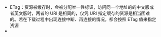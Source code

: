 - ETag：资源被缓存时，会被分配唯一性标识，访问同一个地址的的中文版或者英文版时，两者的 URI 是相同的，仅凭 URI 指定缓存的资源是相当困难的。若在下载过程中出现连接中断、再连接的情况，都会按照 ETag 值来指定资源
-